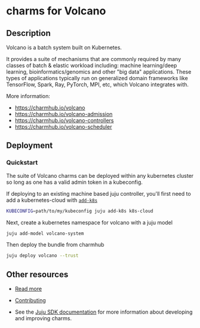 # charms for Volcano

## Description

Volcano is a batch system built on Kubernetes. 

It provides a suite of mechanisms that are commonly required by many 
classes of batch & elastic workload including: machine learning/deep learning,
bioinformatics/genomics and other "big data" applications. 
These types of applications typically run on generalized domain frameworks 
like TensorFlow, Spark, Ray, PyTorch, MPI, etc, which Volcano integrates with.

More information: 
* https://charmhub.io/volcano
* https://charmhub.io/volcano-admission
* https://charmhub.io/volcano-controllers
* https://charmhub.io/volcano-scheduler

## Deployment

### Quickstart
The suite of Volcano charms can be deployed within any kubernetes cluster so long as one has a valid admin token in a kubeconfig.

If deploying to an existing machine based juju controller, you'll first need to add a kubernetes-cloud with [`add-k8s`](https://juju.is/docs/olm/juju-add-k8s)

```bash
KUBECONFIG=path/to/my/kubeconfig juju add-k8s k8s-cloud
```

Next, create a kubernetes namespace for volcano with a juju model

```bash
juju add-model volcano-system
```

Then deploy the bundle from charmhub
```bash
juju deploy volcano --trust
```

## Other resources

- [Read more](https://volcano.sh)

- [Contributing](CONTRIBUTING.md) <!-- or link to other contribution documentation -->

- See the [Juju SDK documentation](https://juju.is/docs/sdk) for more information about developing and improving charms.
